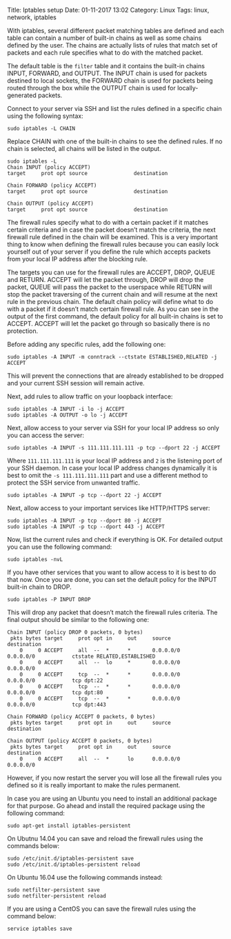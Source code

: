 Title: Iptables setup
Date: 01-11-2017 13:02
Category: Linux
Tags: linux, network, iptables

With iptables, several different packet matching tables are defined and each table can contain a number of built-in chains as well as some chains defined by the user. The chains are actually lists of rules that match set of packets and each rule specifies what to do with the matched packet.

The default table is the `filter` table and it contains the built-in chains INPUT, FORWARD, and OUTPUT. The INPUT chain is used for packets destined to local sockets, the FORWARD chain is used for packets being routed through the box while the OUTPUT chain is used for locally-generated packets.

Connect to your server via SSH and list the rules defined in a specific chain using the following syntax:

```
sudo iptables -L CHAIN
```

Replace CHAIN with one of the built-in chains to see the defined rules. If no chain is selected, all chains will be listed in the output.

```
sudo iptables -L
Chain INPUT (policy ACCEPT)
target     prot opt source               destination

Chain FORWARD (policy ACCEPT)
target     prot opt source               destination

Chain OUTPUT (policy ACCEPT)
target     prot opt source               destination
```

The firewall rules specify what to do with a certain packet if it matches certain criteria and in case the packet doesn’t match the criteria, the next firewall rule defined in the chain will be examined. This is a very important thing to know when defining the firewall rules because you can easily lock yourself out of your server if you define the rule which accepts packets from your local IP address after the blocking rule.

The targets you can use for the firewall rules are ACCEPT, DROP, QUEUE and RETURN. ACCEPT will let the packet through, DROP will drop the packet, QUEUE will pass the packet to the userspace while RETURN will stop the packet traversing of the current chain and will resume at the next rule in the previous chain. The default chain policy will define what to do with a packet if it doesn’t match certain firewall rule. As you can see in the output of the first command, the default policy for all built-in chains is set to ACCEPT. ACCEPT will let the packet go through so basically there is no protection.

Before adding any specific rules, add the following one:

```
sudo iptables -A INPUT -m conntrack --ctstate ESTABLISHED,RELATED -j ACCEPT
```

This will prevent the connections that are already established to be dropped and your current SSH session will remain active.

Next, add rules to allow traffic on your loopback interface:

```
sudo iptables -A INPUT -i lo -j ACCEPT
sudo iptables -A OUTPUT -o lo -j ACCEPT
```

Next, allow access to your server via SSH for your local IP address so only you can access the server:

```
sudo iptables -A INPUT -s 111.111.111.111 -p tcp --dport 22 -j ACCEPT
```

Where `111.111.111.111` is your local IP address and `2` is the listening port of your SSH daemon. In case your local IP address changes dynamically it is best to omit the `-s 111.111.111.111` part and use a different method to protect the SSH service from unwanted traffic.

```
sudo iptables -A INPUT -p tcp --dport 22 -j ACCEPT
```

Next, allow access to your important services like HTTP/HTTPS server:

```
sudo iptables -A INPUT -p tcp --dport 80 -j ACCEPT
sudo iptables -A INPUT -p tcp --dport 443 -j ACCEPT
```

Now, list the current rules and check if everything is OK. For detailed output you can use the following command:

```
sudo iptables -nvL
```

If you have other services that you want to allow access to it is best to do that now. Once you are done, you can set the default policy for the INPUT built-in chain to DROP.

```
sudo iptables -P INPUT DROP
```

This will drop any packet that doesn’t match the firewall rules criteria. The final output should be similar to the following one:

```
Chain INPUT (policy DROP 0 packets, 0 bytes)
 pkts bytes target     prot opt in     out     source               destination
    0     0 ACCEPT     all  --  *      *       0.0.0.0/0            0.0.0.0/0            ctstate RELATED,ESTABLISHED
    0     0 ACCEPT     all  --  lo     *       0.0.0.0/0            0.0.0.0/0
    0     0 ACCEPT     tcp  --  *      *       0.0.0.0/0            0.0.0.0/0            tcp dpt:22
    0     0 ACCEPT     tcp  --  *      *       0.0.0.0/0            0.0.0.0/0            tcp dpt:80
    0     0 ACCEPT     tcp  --  *      *       0.0.0.0/0            0.0.0.0/0            tcp dpt:443

Chain FORWARD (policy ACCEPT 0 packets, 0 bytes)
 pkts bytes target     prot opt in     out     source               destination

Chain OUTPUT (policy ACCEPT 0 packets, 0 bytes)
 pkts bytes target     prot opt in     out     source               destination
    0     0 ACCEPT     all  --  *      lo      0.0.0.0/0            0.0.0.0/0
```

However, if you now restart the server you will lose all the firewall rules you defined so it is really important to make the rules permanent.

In case you are using an Ubuntu you need to install an additional package for that purpose. Go ahead and install the required package using the following command:

```
sudo apt-get install iptables-persistent
```

On Ubutnu 14.04 you can save and reload the firewall rules using the commands below:

```
sudo /etc/init.d/iptables-persistent save
sudo /etc/init.d/iptables-persistent reload
```

On Ubuntu 16.04 use the following commands instead:

```
sudo netfilter-persistent save
sudo netfilter-persistent reload
```

If you are using a CentOS you can save the firewall rules using the command below:

```
service iptables save
```
